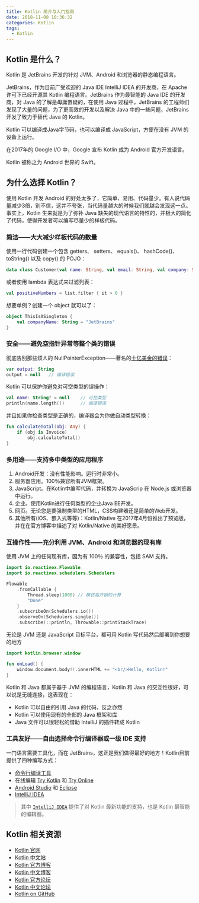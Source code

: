 ```yaml
---
title: Kotlin 简介与入门指南
date: 2018-11-08 18:36:32
categories: Kotlin
tags:
  - Kotlin
---
```


## Kotlin 是什么？ ##
Kotlin 是 JetBrains 开发的针对 JVM、Android 和浏览器的静态编程语言。

JetBrains，作为目前广受欢迎的 Java IDE IntelliJ IDEA 的开发商，在 Apache 许可下已经开源其 Kotlin 编程语言。JetBrains 作为最智能的 Java IDE 的开发商，对 Java 的了解是毋庸置疑的，在使用 Java 过程中，JetBrains 的工程师们发现了大量的问题，为了更高效的开发以及解决 Java 中的一些问题，JetBrains 开发了致力于替代 Java 的 Kotlin。

Kotlin 可以编译成Java字节码，也可以编译成 JavaScript，方便在没有 JVM 的设备上运行。

在2017年的 Google I/O 中，Google 宣布 Kotlin 成为 Android 官方开发语言。

Kotlin 被称之为 Android 世界的 Swift。

## 为什么选择 Kotlin？ ##
使用 Kotlin 开发 Android 的好处太多了，它简单、易用、代码量少。有人说代码量减少3倍，别不信，这并不夸张，当代码量越大的时候我们就越会发现这一点。事实上，Kotlin 生来就是为了弥补 Java 缺失的现代语言的特性的，并极大的简化了代码，使得开发者可以编写尽量少的样板代码。

### 简洁——大大减少样板代码的数量 ###
使用一行代码创建一个包含 getters、 setters、 equals()、 hashCode()、 toString() 以及 copy() 的 POJO：
```kotlin
data class Customer(val name: String, val email: String, val company: String)
```

或者使用 lambda 表达式来过滤列表：
```kotlin
val positiveNumbers = list.filter { it > 0 }
```

想要单例？创建一个 object 就可以了：
```kotlin
object ThisIsASingleton {
    val companyName: String = "JetBrains"
}
```

### 安全——避免空指针异常等整个类的错误 ###
彻底告别那些烦人的 NullPointerException——著名的[十亿美金的错误](http://www.infoq.com/presentations/Null-References-The-Billion-Dollar-Mistake-Tony-Hoare)：
```kotlin
var output: String
output = null   // 编译错误
```

Kotlin 可以保护你避免对可空类型的误操作：
```kotlin
val name: String? = null    // 可控类型
println(name.length())      // 编译错误
```

并且如果你检查类型是正确的，编译器会为你做自动类型转换：
```kotlin
fun calculateTotal(obj: Any) {
    if (obj is Invoice)
        obj.calculateTotal()
}
```

### 多用途——支持多中类型的应用程序 ###
1. Android开发：没有性能影响。运行时非常小。
2. 服务器应用。100％兼容所有JVM框架。
3. JavaScript。在Kotlin中编写代码，并转换为 JavaScrip 在 Node.js 或浏览器中运行。
4. 企业。使用Kotlin进行任何类型的企业Java EE开发。
5. 网页。无论您是要强制类型的HTML，CSS构建器还是简单的Web开发。
6. 其他所有(iOS、嵌入式等等)：Kotlin/Native 在2017年4月份推出了预览版，并在在官方博客中描述了对 Kotlin/Native 的美好愿景。

### 互操作性——充分利用 JVM、Android 和浏览器的现有库 ###
使用 JVM 上的任何现有库，因为有 100％ 的兼容性，包括 SAM 支持。
```kotlin
import io.reactivex.Flowable
import io.reactivex.schedulers.Schedulers

Flowable
    .fromCallable {
        Thread.sleep(1000) // 模仿高开销的计算
        "Done"
    }
    .subscribeOn(Schedulers.io())
    .observeOn(Schedulers.single())
    .subscribe(::println, Throwable::printStackTrace)
```

无论是 JVM 还是 JavaScript 目标平台，都可用 Kotlin 写代码然后部署到你想要的地方
```kotlin
import kotlin.browser.window

fun onLoad() {
    window.document.body!!.innerHTML += "<br/>Hello, Kotlin!"
}
```

Kotlin 和 Java 都属于基于 JVM 的编程语言，Kotlin 和 Java 的交互性很好，可以说是无缝连接，这表现在：
 - Kotlin 可以自由的引用 Java 的代码，反之亦然
 - Kotlin 可以使用现有的全部的 Java 框架和库
 - Java 文件可以很轻松的借助 IntelliJ 的插件转成 Kotlin

### 工具友好——自由选择命令行编译器或一级 IDE 支持 ###
一门语言需要工具化，而在 JetBrains，这正是我们做得最好的地方！Kotlin目前提供了四种编写方式：
 - [命令行编译工具](http://kotlinlang.org/docs/tutorials/command-line.html)
 - 在线编辑 [Try Kotlin](https://try.kotlinlang.org/) 和 [Try Online](https://play.kotlinlang.org/)
 - [Android Studio](https://developer.android.com/studio/) 和 [Eclipse](https://www.eclipse.org/downloads/)
 - [IntelliJ IDEA](https://www.jetbrains.com/idea/download/)

> 其中 [`IntelliJ IDEA`](https://www.jetbrains.com/idea/download/) 提供了对 Kotlin 最新功能的支持，也是 Kotlin 最智能的编辑器。

## Kotlin 相关资源 ##
 - [Kotlin 官网](https://kotlinlang.org/)
 - [Kotlin 中文站](https://www.kotlincn.net/)
 - [Kotlin 官方博客](https://blog.jetbrains.com/kotlin/)
 - [Kotlin 中文博客](https://www.kotliner.cn/)
 - [Kotlin 官方论坛](https://discuss.kotlinlang.org/)
 - [Kotlin 中文论坛](https://discuss.kotliner.cn/)
 - [Kotlin on GitHub](https://github.com/JetBrains/kotlin)
